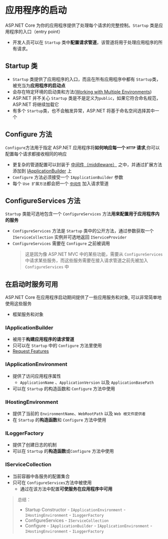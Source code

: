 # 应用程序的启动
ASP.NET Core 为你的应用程序提供了处理每个请求的完整控制。`Startup` 类是应用程序的入口（entry point）
- 开发人员可以在 `Startup` 类中**配置请求管道**，该管道将用于处理应用程序的所有请求。

## Startup 类
- `Startup` 类提供了应用程序的入口，而且在所有应用程序中都有 `Startup`类，被充当为**应用程序的启动点**
- 会存在特定环境的启动类和方法([Working with Multiple Environments](https://docs.asp.net/en/latest/fundamentals/environments.html))
- ASP.NET 并不关心 `Startup` 类是不是定义为`public`，如果它符合命名规范，ASP.NET 将继续加载它
- 有多个 `Startup`类，也不会触发异常，ASP.NET 将基于命名空间选择其中一个

## Configure 方法
`Configure`方法用于指定 ASP.NET 应用程序将**如何响应每一个 `HTTP` 请求**,你可以配置每个请求都接收相同的响应
- 更复杂的管道配置可以封装于 [中间件（middleware）](中间件（middleware）.md) 之中，并通过扩展方法添加到 [IApplicationBuilder](IApplicationBuilder.md) 上
- `Configure` 方法必须接受一个 `IApplicationBuilder` 参数
- 每个 `Use 扩展方法`都会把一个 [`中间件`](中间件（middleware）.md) 加入请求管道


## ConfigureServices 方法
`Startup` 类能可选地包含一个 `ConfigureServices` 方法**用来配置用于应用程序内的服务**
- `ConfigureServices` 方法是 `Startup` 类中的公开方法，通过参数获取一个`IServiceCollection` 实例并可选地返回 `IServiceProvider`
- `ConfigureServices` 需要在 `Configure` 之前被调用
  > 这是因为像 ASP.NET MVC 中的某些功能，需要从 `ConfigureServices` 中请求某些服务，而这些服务需要在接入请求管道之前先被加入 `ConfigureServices` 中


## 在启动时服务可用
ASP.NET Core 在应用程序启动期间提供了一些应用服务和对象,
可以非常简单地使用这些服务 

- 框架服务和对象

### IApplicationBuilder
- 被用于**构建应用程序的请求管道**
- 只可以在 `Startup` 中的 `Configure` 方法里使用
- [Request Features](https://docs.asp.net/en/latest/fundamentals/request-features.html)

### IApplicationEnvironment
- 提供了访问应用程序属性
   - `ApplicationName` 、`ApplicationVersion` 以及 `ApplicationBasePath`
- 可以在 `Startup` 的构造函数和 `Configure` 方法中使用

### IHostingEnvironment
- 提供了当前的 `EnvironmentName`、`WebRootPath` 以及 `Web 根文件提供者`
- 在 `Startup` 的**构造函数**和 `Configure` 方法中使用

### ILoggerFactory
- 提供了创建日志的机制
- 可以在 `Startup` 的**构造函数**或`Configure` 方法中使用

### IServiceCollection
- 当前容器中各服务的配置集合
- 只可在 `ConfigureServices`方法中被使用
   - 通过在该方法中配置**可使服务在应用程序中可用**


> 总结：
> - Startup Constructor - `IApplicationEnvironment` - `IHostingEnvironment` - `ILoggerFactory`
> - ConfigureServices - `IServiceCollection`
> - Configure - `IApplicationBuilder` - `IApplicationEnvironment` - `IHostingEnvironment` - `ILoggerFactory`  